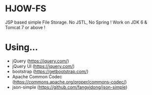 # HJOW-FS
JSP based simple File Storage.
No JSTL, No Spring !
Work on JDK 6 & Tomcat 7 or above !

# Using...
+ jQuery (https://jquery.com/)
+ jQuery UI (https://jquery.com/)
+ bootstrap (https://getbootstrap.com/)
+ Apache Common Codec (https://commons.apache.org/proper/commons-codec/)
+ json-simple (https://github.com/fangyidong/json-simple)